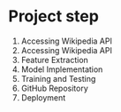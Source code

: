 # Project step
1. Accessing Wikipedia API
2. Accessing Wikipedia API
3. Feature Extraction
4. Model Implementation
5. Training and Testing
6. GitHub Repository
7. Deployment